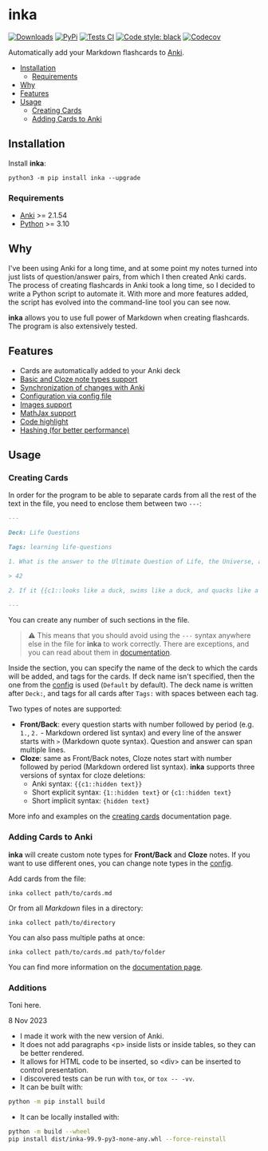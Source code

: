 # inka

[![Downloads](https://pepy.tech/badge/inka)](https://pepy.tech/project/inka)
[![PyPi](https://img.shields.io/pypi/v/inka)](https://pypi.org/project/inka)
[![Tests CI](https://img.shields.io/github/actions/workflow/status/keiqu/inka/test.yml?branch=main)](https://github.com/keiqu/inka/actions/workflows/test.yml)
[![Code style: black](https://img.shields.io/badge/code%20style-black-000000.svg)](https://github.com/psf/black)
[![Codecov](https://codecov.io/gh/keiqu/inka/branch/main/graph/badge.svg?token=9wW5SJ9uLL)](https://codecov.io/gh/keiqu/inka)

Automatically add your Markdown flashcards to [Anki](https://apps.ankiweb.net/).

- [Installation](#installation)
    - [Requirements](#requirements)
- [Why](#why)
- [Features](#features)
- [Usage](#usage)
    - [Creating Cards](#creating-cards)
    - [Adding Cards to Anki](#adding-cards-to-anki)

## Installation

Install **inka**:

```shell
python3 -m pip install inka --upgrade
```

### Requirements

- [Anki](https://apps.ankiweb.net/) >= 2.1.54
- [Python](https://www.python.org/) >= 3.10

## Why

I've been using Anki for a long time, and at some point my notes turned into just lists of question/answer pairs, from
which I then created Anki cards. The process of creating flashcards in Anki took a long time, so I decided to write a
Python script to automate it. With more and more features added, the script has evolved into the command-line tool you
can see now.

**inka** allows you to use full power of Markdown when creating flashcards. The program is also extensively tested.

## Features

- Cards are automatically added to your Anki deck
- [Basic and Cloze note types support](https://github.com/keiqu/inka/wiki/Creating-cards#frontback-notes)
- [Synchronization of changes with Anki](https://github.com/keiqu/inka/wiki/Synchronization-with-Anki)
- [Configuration via config file](https://github.com/keiqu/inka/wiki/Config)
- [Images support](https://github.com/keiqu/inka/wiki/Creating-cards#images)
- [MathJax support](https://github.com/keiqu/inka/wiki/Mathjax)
- [Code highlight](https://github.com/keiqu/inka/wiki/Code-highlight)
- [Hashing (for better performance)](https://github.com/keiqu/inka/wiki/Hashing)

## Usage

### Creating Cards

In order for the program to be able to separate cards from all the rest of the text in the file, you need to enclose
them between two `---`:

```markdown
---

Deck: Life Questions

Tags: learning life-questions

1. What is the answer to the Ultimate Question of Life, the Universe, and Everything?

> 42

2. If it {{c1::looks like a duck, swims like a duck, and quacks like a duck}}, then it is a {{c2::duck}}.

---
```

You can create any number of such sections in the file.

> :warning: This means that you should avoid using the `---` syntax anywhere else in the file for **inka** to work correctly.
> There are exceptions, and you can read about them in [documentation](https://github.com/keiqu/inka/wiki/Creating-cards#i-want-to-use-----for-other-purposes).

Inside the section, you can specify the name of the deck to which the cards will be added, and tags for the cards. If
deck name isn't specified, then the one from the [config](https://github.com/keiqu/inka/wiki/Config) is
used (`Default` by default). The deck name is written after `Deck:`, and tags for all cards after `Tags:` with spaces
between each tag.

Two types of notes are supported:

- **Front/Back**: every question starts with number followed by period (e.g. `1.`, `2.` - Markdown ordered list syntax)
  and every line of the answer starts with `>` (Markdown quote syntax). Question and answer can span multiple lines.
- **Cloze**: same as Front/Back notes, Cloze notes start with number followed by period (Markdown ordered list syntax).
  **inka** supports three versions of syntax for cloze deletions:
    - Anki syntax: `{{c1::hidden text}}`
    - Short explicit syntax: `{1::hidden text}` or `{c1::hidden text}`
    - Short implicit syntax: `{hidden text}`

More info and examples on the [creating cards](https://github.com/keiqu/inka/wiki/Creating-cards) documentation
page.

### Adding Cards to Anki

**inka** will create custom note types for **Front/Back** and **Cloze** notes. If you want to use different ones, you
can change note types in the [config](https://github.com/keiqu/inka/wiki/Config).

Add cards from the file:

```commandline
inka collect path/to/cards.md
```

Or from all *Markdown* files in a directory:

```commandline
inka collect path/to/directory
```

You can also pass multiple paths at once:

```commandline
inka collect path/to/cards.md path/to/folder
```

You can find more information on the [documentation page](https://github.com/keiqu/inka/wiki/Adding-cards-to-Anki).

### Additions
Toni here.

8 Nov 2023
- I made it work with the new version of Anki.
- It does not add paragraphs \<p\> inside lists or inside tables, so they can be better rendered.
- It allows for HTML code to be inserted, so \<div\> can be inserted to control presentation.
- I discovered tests can be run with `tox`, or `tox -- -vv`.
- It can be built with:
```bash
python -m pip install build
```
- It can be locally installed with:
```bash
python -m build --wheel
pip install dist/inka-99.9-py3-none-any.whl --force-reinstall
```
